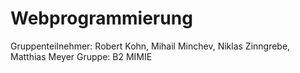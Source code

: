 # Webprogrammierung
Gruppenteilnehmer: Robert Kohn, Mihail Minchev, Niklas Zinngrebe, Matthias Meyer
Gruppe: B2
MIMIE